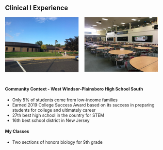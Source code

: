 ## Clinical I Experience

<img alt="front view of high school" src="/img/WWPHSS.png" style="float: left; width: calc(50% - 10px); padding-right: 20px;"/>
<img alt="high school lunchroom" src="/img/HSSlunchroom.jpg" style="width: calc(50% - 10px); margin-bottom: 25px;"/>

#### Community Context - West Windsor-Plainsboro High School South

- Only 5% of students come from low-income families
- Earned 2019 College Success Award based on its success in preparing students for college and ultimately career
- 27th best high school in the country for STEM
- 16th best school district in New Jersey

#### My Classes

- Two sections of honors biology for 9th grade